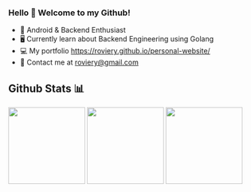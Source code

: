 ### Hello 👋 Welcome to my Github!
* 📱 Android & Backend Enthusiast 
* 🖥️ Currently learn about Backend Engineering using Golang
* 💻 My portfolio https://roviery.github.io/personal-website/
* 📧 Contact me at roviery@gmail.com

## Github Stats 📊 
<div>
  <img height=154 src="https://github-readme-stats.vercel.app/api?username=roviery&show_icons=true&hide_border=true&bg_color=000000&title_color=3ddb83&text_color=FFFFFF&icon_color=3ddb83&hide=issues"/>
  <img height=154 src="https://github-readme-stats.vercel.app/api/top-langs/?username=roviery&layout=compact&hide_border=true&bg_color=000000&title_color=3ddb83&text_color=FFFFFF"/>
  <img height=154 src="https://github-readme-streak-stats.herokuapp.com?user=roviery&theme=android-dark&date_format=j%20M%5B%20Y%5D&hide_border=true"/>
</div>


